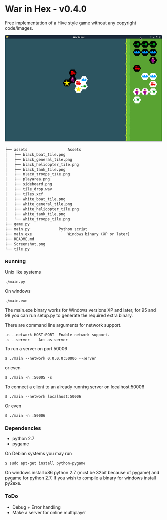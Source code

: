 # War in Hex - v0.4.0

Free implementation of a Hive style game without any copyright code/images.

![Screenshot of War in Hex](Screenshot.png?raw=true "War in Hex in action")

```
├── assets					Assets
│   ├── black_boat_tile.png
│   ├── black_general_tile.png
│   ├── black_helicopter_tile.png
│   ├── black_tank_tile.png
│   ├── black_troops_tile.png
│   ├── playarea.png
│   ├── sideboard.png
│   ├── tile_drop.wav
│   ├── tiles.xcf
│   ├── white_boat_tile.png
│   ├── white_general_tile.png
│   ├── white_helicopter_tile.png
│   ├── white_tank_tile.png
│   └── white_troops_tile.png
├── game.py
├── main.py				Python script
├── main.exe				Windows binary (XP or later)
├── README.md
├── Screenshot.png
└── tile.py
```

### Running

Unix like systems

```
./main.py
```

On windows

```
./main.exe
```

The main.exe binary works for Windows versions XP and later, for 95 and 98 you can run setup.py to generate the required extra binary.

There are command line arguments for network support.

```
-n --network HOST:PORT  Enable network support.
-s --server    Act as server
```

To run a server on port 50006

```
$ ./main --network 0.0.0.0:50006 --server
```

or even

```
$ ./main -n :50005 -s
```

To connect a client to an already running server on localhost:50006

```
$ ./main --network localhost:50006
```

Or even

```
$ ./main -n :50006
```

### Dependencies

* python 2.7
* pygame

On Debian systems you may run

```
$ sudo apt-get install python-pygame
```

On windows install x86 python 2.7 (must be 32bit because of pygame) and pygame for python 2.7. If you wish to compile a binary for windows install py2exe.

### ToDo

* Debug + Error handling
* Make a server for online multiplayer